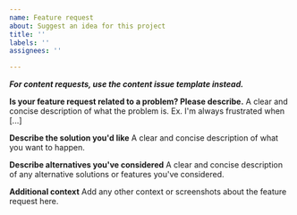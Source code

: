 ```yaml
---
name: Feature request
about: Suggest an idea for this project
title: ''
labels: ''
assignees: ''

---
```


***For content requests, use the content issue template instead.***
 

**Is your feature request related to a problem? Please describe.**
A clear and concise description of what the problem is. Ex. I'm always frustrated when [...]

**Describe the solution you'd like**
A clear and concise description of what you want to happen.

**Describe alternatives you've considered**
A clear and concise description of any alternative solutions or features you've considered.

**Additional context**
Add any other context or screenshots about the feature request here.
